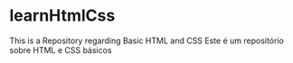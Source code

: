 # learnHtmlCss
This is a Repository regarding Basic HTML and CSS
Este é um repositório sobre HTML e CSS básicos
